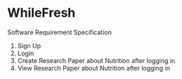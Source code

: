 # WhileFresh

Software Requirement Specification

1. Sign Up
2. Login
3. Create Research Paper about Nutrition after logging in
4. View Research Paper about Nutrition after logging in